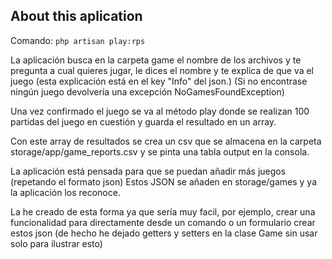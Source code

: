 ## About this aplication

Comando: `php artisan play:rps`

La aplicación busca en la carpeta game el nombre de los archivos y te pregunta a cual quieres jugar, le dices el nombre y te explica de que va el juego (esta explicación está en el key "Info" del json.)
(Si no encontrase ningún juego devolvería una excepción NoGamesFoundException)

Una vez confirmado el juego se va al método play donde se realizan 100 partidas del juego en cuestión y guarda el resultado en un array.

Con este array de resultados se crea un csv que se almacena en la carpeta storage/app/game_reports.csv y se pinta una tabla output en la consola.

La aplicación está pensada para que se puedan añadir más juegos (repetando el formato json) Estos JSON se añaden en storage/games y ya la aplicación los reconoce.

La he creado de esta forma ya que sería muy facil, por ejemplo, crear una funcionalidad para directamente desde un comando o un formulario crear estos json (de hecho he dejado getters y setters en la clase Game sin usar solo para ilustrar esto)
